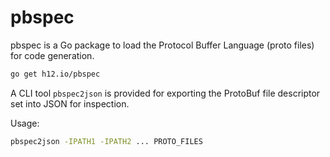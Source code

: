 pbspec
======

pbspec is a Go package to load the Protocol Buffer Language (proto files) for code generation.

```bash
go get h12.io/pbspec
```

A CLI tool `pbspec2json` is provided for exporting the ProtoBuf file descriptor set into JSON for inspection.

Usage:

```bash
pbspec2json -IPATH1 -IPATH2 ... PROTO_FILES
```
